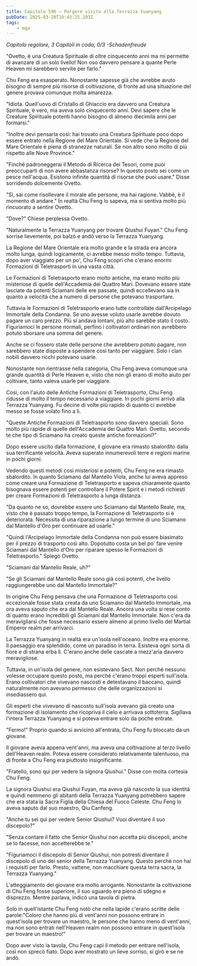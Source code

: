 ```yaml
---
title: Capitolo 596 – Porgere visita alla Terrazza Yuanyang
pubDate: 2025-03-20T10:43:25.103Z
tags:
    - mga
---
```



<em>Capitolo regolare,
3 Capitoli in coda, 0/3
-Schadenfreude</em>


"Ovetto, è una Creatura Spirituale di oltre cinquecento anni ma mi permette di avanzare di un solo livello! Non oso davvero pensare a quante Perle Heaven mi sarebbero servite per farlo."


Chu Feng era esasperato. Nonostante sapesse già che avrebbe avuto bisogno di sempre più risorse di coltivazione, di fronte ad una situazione del genere provava comunque molta amarezza.


"Idiota. Quell'uovo di Cristallo di Ghiaccio era davvero una Creatura Spirituale, è vero, ma aveva solo cinquecento anni. Devi sapere che le Creature Spirituale potenti hanno bisogno di almeno diecimila anni per formarsi."


"Inoltre devi pensarla così: hai trovato una Creatura Spirituale poco dopo essere entrato nella Regione del Mare Orientale. Si vede che la Regione del Mare Orientale è piena di stranezze naturali. Se non altro sono molto di più rispetto alle Nove Province."


"Finché padroneggerai il Metodo di Ricerca dei Tesori, come puoi preoccuparti di non avere abbastanza risorse? In questo posto sei come un pesce nell'acqua. Esistono infinite quantità di risorse che puoi usare." Disse sorridendo dolcemente Ovetto.


"Sì, sai come risollevare il morale alle persone, ma hai ragione. Vabbè, è il momento di andare." In realtà Chu Feng lo sapeva, ma si sentiva molto più rincuorato a sentire Ovetto.


"Dove?" Chiese perplessa Ovetto.


"Naturalmente la Terrazza Yuanyang per trovare Qiushui Fuyan." Chu Feng sorrise lievemente, poi balzò e andò verso la Terrazza Yuanyang.


La Regione del Mare Orientale era molto grande e la strada era ancora molto lunga, quindi logicamente, ci avrebbe messo molto tempo. Tuttavia, dopo aver viaggiato per un po', Chu Feng scoprì che c'erano enormi Formazioni di Teletrasporti in una vasta città.


Le Formazioni di Teletrasporto erano molto antiche, ma erano molto più misteriose di quelle dell'Accademia dei Quattro Mari. Dovevano essere state lasciate da potenti Sciamani delle ere passate, quindi eccellevano sia in quanto a velocità che a numero di persone che potevano trasportare.


Tuttavia le Formazioni di Teletrasporto erano tutte controllate dall'Arcipelago Immortale della Condanna. Se uno avesse voluto usarle avrebbe dovuto pagare un caro prezzo. Più si andava lontani, più alto sarebbe stato il costo. Figuriamoci le persone normali, perfino i coltivatori ordinari non avrebbero potuto sborsare una somma del genere.


Anche se ci fossero state delle persone che avrebbero potuto pagare, non sarebbero state disposte a spendere così tanto per viaggiare. Solo i clan nobili davvero ricchi potevano usarle.


Nonostante non rientrasse nella categoria, Chu Feng aveva comunque una grande quantità di Perle Heaven e, visto che non gli erano di molto aiuto per coltivare, tanto valeva usarle per viaggiare.


Così, con l'aiuto delle Antiche Formazioni di Teletrasporto, Chu Feng ridusse di molto il tempo necessario a viaggiare. In pochi giorni arrivò alla Terrazza Yuanyang. Fu decine di volte più rapido di quanto ci avrebbe messo se fosse volato fino a lì.


"Queste Antiche Formazioni di Teletrasporto sono davvero speciali. Sono molto più rapide di quelle dell'Accademia dei Quattro Mari. Ovetto, secondo te che tipo di Sciamano ha creato queste antiche formazioni?"


Dopo essere uscito dalla formazione, il giovane era rimasto sbalordito dalla sua terrificante velocità. Aveva superato innumerevoli terre e regioni marine in pochi giorni.


Vedendo questi metodi così misteriosi e potenti, Chu Feng ne era rimasto sbalordito. In quanto Sciamano dal Mantello Viola, anche lui aveva appreso come creare una Formazione di Teletrasporto e sapeva chiaramente quanto bisognava essere potenti per controllare il Potere Spirit e i metodi richiesti per creare Formazioni di Teletrasporto a lunga distanza.


"Da quanto ne so, dovrebbe essere uno Sciamano dal Mantello Reale, ma, visto che è passato troppo tempo, la Formazione di Teletrasporto si è deteriorata. Necessita di una riparazione a lungo termine di uno Sciamano dal Mantello d'Oro per continuare ad usarle."


"Quindi l'Arcipelago Immortale della Condanna non può essere biasimato per il prezzo di trasporto così alto. Dopotutto costa un bel po' fare venire Sciamani dal Mantello d'Oro per riparare spesso le Formazioni di Teletrasporto." Spiegò Ovetto.


"Sciamani dal Mantello Reale, uh?"


"Se gli Sciamani dal Mantello Reale sono già così potenti, che livello raggiungerebbe uno dal Mantello Immortale?"


In origine Chu Feng pensava che una Formazione di Teletrasporto così eccezionale fosse stata creata da uno Sciamano dal Mantello Immortale, ma ora aveva saputo che era dal Mantello Reale. Ancora una volta si rese conto di quanto erano incredibili gli Sciamani dal Mantello Immortale. Non c'era da meravigliarsi che fosse necessario essere almeno al primo livello del Martial Emperor realm per arrivarci.


La Terrazza Yuanyang in realtà era un'isola nell'oceano. Inoltre era enorme. Il paesaggio era splendido, come un paradiso in terra. Esisteva ogni sorta di fiore e di strana erba lì. C'erano anche delle cascate a mezz'aria davvero meravigliose.


Tuttavia, in un'isola del genere, non esistevano Sect. Non perché nessuno volesse occupare questo posto, ma perché c'erano troppi esperti sull'isola. Erano coltivatori che vivevano nascosti e detestavano il baccano, quindi naturalmente non avevano permesso che delle organizzazioni si insediassero qui.


Gli esperti che vivevano di nascosto sull'isola avevano già creato una formazione di isolamento che ricopriva il cielo e arrivava sottoterra. Sigillava l'intera Terrazza Yuanyang e si poteva entrare solo da poche entrate.


"Fermo!" Proprio quando si avvicinò all'entrata, Chu Feng fu bloccato da un giovane.


Il giovane aveva appena vent'anni, ma aveva una coltivazione al terzo livello dell'Heaven realm. Poteva essere considerato relativamente talentuoso, ma di fronte a Chu Feng era piuttosto insignificante.


"Fratello, sono qui per vedere la signora Qiushui." Disse con molta cortesia Chu Feng.


La signora Qiushui era Qiushui Fuyan, ma aveva già nascosto la sua identità e quindi nemmeno gli abitanti della Terrazza Yuanyang potrebbero sapere che era stata la Sacra Figlia della Chiesa del Fuoco Celeste. Chu Feng lo aveva saputo dal suo maestro, Qiu Canfeng.


"Anche tu sei qui per vedere Senior Qiushui? Vuoi diventare il suo discepolo?"


"Senza contare il fatto che Senior Qiushui non accetta più discepoli, anche se lo facesse, non accetterebbe te."


"Figuriamoci il discepolo di Senior Qiushui, non potresti diventare il discepolo di uno dei senior della Terrazza Yuanyang. Questo perché non hai i requisiti per farlo. Presto, vattene, non macchiare questa terra sacra, la Terrazza Yuanyang."


L'atteggiamento del giovane era molto arrogante. Nonostante la coltivazione di Chu Feng fosse superiore, il suo sguardo era pieno di sdegno e disprezzo. Mentre parlava, indicò una tavola di pietra.


Solo in quell'istante Chu Feng notò che nella lapide c'erano scritte delle parole:"Coloro che hanno più di vent'anni non possono entrare in quest'isola per trovare un maestro, le persone che hanno meno di vent'anni, ma non sono entrati nell'Heaven realm non possono entrare in quest'isola per trovare un maestro!"


Dopo aver visto la tavola, Chu Feng capì il metodo per entrare nell'isola, così non sprecò fiato. Dopo aver mostrato un lieve sorriso, si girò e se ne andò.
                                


                                



